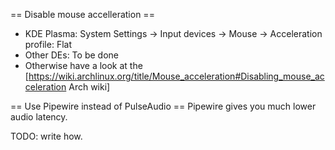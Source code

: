 == Disable mouse accelleration ==

* KDE Plasma: System Settings -> Input devices -> Mouse -> Acceleration profile: Flat
* Other DEs: To be done
* Otherwise have a look at the [https://wiki.archlinux.org/title/Mouse_acceleration#Disabling_mouse_acceleration Arch wiki]

== Use Pipewire instead of PulseAudio ==
Pipewire gives you much lower audio latency.

TODO: write how.

